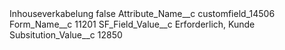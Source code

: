 <?xml version="1.0" encoding="UTF-8"?>
<CustomMetadata xmlns="http://soap.sforce.com/2006/04/metadata" xmlns:xsi="http://www.w3.org/2001/XMLSchema-instance" xmlns:xsd="http://www.w3.org/2001/XMLSchema">
    <label>Inhouseverkabelung</label>
    <protected>false</protected>
    <values>
        <field>Attribute_Name__c</field>
        <value xsi:type="xsd:string">customfield_14506</value>
    </values>
    <values>
        <field>Form_Name__c</field>
        <value xsi:type="xsd:string">11201</value>
    </values>
    <values>
        <field>SF_Field_Value__c</field>
        <value xsi:type="xsd:string">Erforderlich, Kunde</value>
    </values>
    <values>
        <field>Subsitution_Value__c</field>
        <value xsi:type="xsd:string">12850</value>
    </values>
</CustomMetadata>

